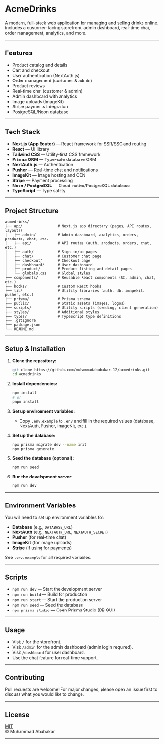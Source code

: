 # AcmeDrinks

A modern, full-stack web application for managing and selling drinks online.  
Includes a customer-facing storefront, admin dashboard, real-time chat, order management, analytics, and more.

---

## Features

- Product catalog and details
- Cart and checkout
- User authentication (NextAuth.js)
- Order management (customer & admin)
- Product reviews
- Real-time chat (customer & admin)
- Admin dashboard with analytics
- Image uploads (ImageKit)
- Stripe payments integration
- PostgreSQL/Neon database

---

## Tech Stack

- **Next.js (App Router)** — React framework for SSR/SSG and routing
- **React** — UI library
- **Tailwind CSS** — Utility-first CSS framework
- **Prisma ORM** — Type-safe database ORM
- **NextAuth.js** — Authentication
- **Pusher** — Real-time chat and notifications
- **ImageKit** — Image hosting and CDN
- **Stripe** — Payment processing
- **Neon / PostgreSQL** — Cloud-native/PostgreSQL database
- **TypeScript** — Type safety

---

## Project Structure

```text
acmedrinks/
├── app/                # Next.js app directory (pages, API routes, layouts)
│   ├── admin/          # Admin dashboard, analytics, orders, products, chat, etc.
│   ├── api/            # API routes (auth, products, orders, chat, etc.)
│   ├── auth/           # Sign in/up pages
│   ├── chat/           # Customer chat page
│   ├── checkout/       # Checkout page
│   ├── dashboard/      # User dashboard
│   ├── product/        # Product listing and detail pages
│   └── globals.css     # Global styles
├── components/         # Reusable React components (UI, admin, chat, etc.)
├── hooks/              # Custom React hooks
├── lib/                # Utility libraries (auth, db, imagekit, pusher, etc.)
├── prisma/             # Prisma schema
├── public/             # Static assets (images, logos)
├── scripts/            # Utility scripts (seeding, client generation)
├── styles/             # Additional styles
├── types/              # TypeScript type definitions
├── .gitignore
├── package.json
└── README.md
```

---

## Setup & Installation

1. **Clone the repository:**

   ```sh
   git clone https://github.com/muhammadabubakar-12/acmedrinks.git
   cd acmedrinks
   ```

2. **Install dependencies:**

   ```sh
   npm install
   # or
   pnpm install
   ```

3. **Set up environment variables:**

   - Copy `.env.example` to `.env` and fill in the required values (database, NextAuth, Pusher, ImageKit, etc.).

4. **Set up the database:**

   ```sh
   npx prisma migrate dev --name init
   npx prisma generate
   ```

5. **Seed the database (optional):**

   ```sh
   npm run seed
   ```

6. **Run the development server:**

   ```sh
   npm run dev
   ```

---

## Environment Variables

You will need to set up environment variables for:

- **Database** (e.g., `DATABASE_URL`)
- **NextAuth** (e.g., `NEXTAUTH_URL`, `NEXTAUTH_SECRET`)
- **Pusher** (for real-time chat)
- **ImageKit** (for image uploads)
- **Stripe** (if using for payments)

See `.env.example` for all required variables.

---

## Scripts

- `npm run dev` — Start the development server
- `npm run build` — Build for production
- `npm run start` — Start the production server
- `npm run seed` — Seed the database
- `npx prisma studio` — Open Prisma Studio (DB GUI)

---

## Usage

- Visit `/` for the storefront.
- Visit `/admin` for the admin dashboard (admin login required).
- Visit `/dashboard` for user dashboard.
- Use the chat feature for real-time support.

---

## Contributing

Pull requests are welcome! For major changes, please open an issue first to discuss what you would like to change.

---

## License

[MIT](LICENSE)  
© Muhammad Abubakar

---
